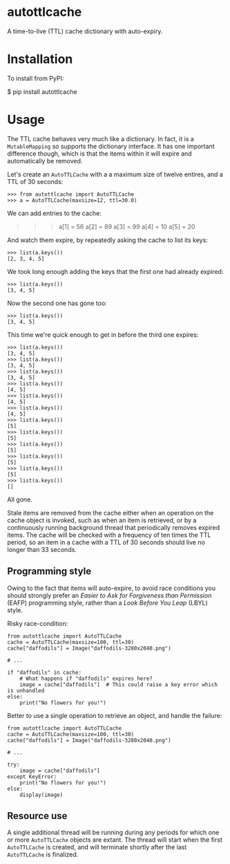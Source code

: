 # autottlcache

A time-to-live (TTL) cache dictionary with auto-expiry.

# Installation

To install from PyPI:

  $ pip install autottlcache
  
  
# Usage


The TTL cache behaves very much like a dictionary. In fact, it is a `MutableMapping` so supports the
dictionary interface. It has one important difference though, which is that the items within it will
expire and automatically be removed.

Let's create an `AutoTTLCache` with a a maximum size of twelve entires, and a TTL of 30 seconds:

    >>> from autottlcache import AutoTTLCache
    >>> a = AutoTTLCache(maxsize=12, ttl=30.0)
    
We can add entries to the cache:

   >>> a[1] = 56
   >>> a[2] = 89
   >>> a[3] = 99
   >>> a[4] = 10
   >>> a[5] = 20

And watch them expire, by repeatedly asking the cache to list its keys:

    >>> list(a.keys())
    [2, 3, 4, 5]
    
We took long enough adding the keys that the first one had already expired:
    
    >>> list(a.keys())
    [3, 4, 5]
    
Now the second one has gone too:
    
    >>> list(a.keys())
    [3, 4, 5]
    
This time we're quick enough to get in before the third one expires:
 
    >>> list(a.keys())
    [3, 4, 5]
    >>> list(a.keys())
    [3, 4, 5]
    >>> list(a.keys())
    [3, 4, 5]
    >>> list(a.keys())
    [4, 5]
    >>> list(a.keys())
    [4, 5]
    >>> list(a.keys())
    [4, 5]
    >>> list(a.keys())
    [5]
    >>> list(a.keys())
    [5]
    >>> list(a.keys())
    [5]
    >>> list(a.keys())
    [5]
    >>> list(a.keys())
    [5]
    >>> list(a.keys())
    []
    
All gone.

Stale items are removed from the cache either when an operation on the cache object is invoked, such
as when an item is retrieved, or by a continuously running background thread that periodically
removes expired items. The cache will be checked with a frequency of ten times the TTL period, so
an item in a cache with a TTL of 30 seconds should live no longer than 33 seconds.

## Programming style

Owing to the fact that items will auto-expire, to avoid race conditions you should strongly prefer
an _Easier to Ask for Forgiveness than Permission_ (EAFP) programming style, rather than a _Look
Before You Leap_ (LBYL) style.

Risky race-condition:

    from autottlcache import AutoTTLCache
    cache = AutoTTLCache(maxsize=100, ttl=30)
    cache["daffodils"] = Image("daffodils-3280x2040.png")
    
    # ...
    
    if "daffodils" in cache:
        # What happens if "daffodils" expires here?
        image = cache["daffodils"]  # This could raise a key error which is unhandled
    else:
        print("No flowers for you!")
        
        
Better to use a single operation to retrieve an object, and handle the failure:

    from autottlcache import AutoTTLCache
    cache = AutoTTLCache(maxsize=100, ttl=30)
    cache["daffodils"] = Image("daffodils-3280x2040.png")
    
    # ...
    
    try:
        image = cache["daffodils"]
    except KeyError:
        print("No flowers for you!")
    else:
        display(image)
        
        
## Resource use

A single additional thread will be running during any periods for which one or more `AutoTTLCache`
objects are extant. The thread will start when the first `AutoTTLCache` is created, and will
terminate shortly after the last `AutoTTLCache` is finalized.
